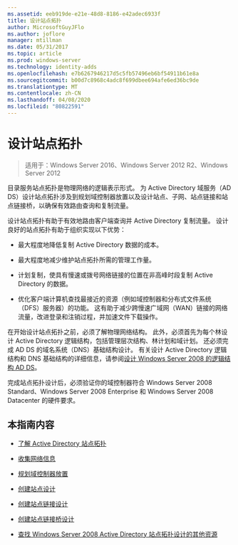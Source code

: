 ```yaml
---
ms.assetid: eeb919de-e21e-48d8-8186-e42adec6933f
title: 设计站点拓扑
author: MicrosoftGuyJFlo
ms.author: joflore
manager: mtillman
ms.date: 05/31/2017
ms.topic: article
ms.prod: windows-server
ms.technology: identity-adds
ms.openlocfilehash: e7b6267946217d5c5fb57496eb6bf54911b61e8a
ms.sourcegitcommit: b00d7c8968c4adc8f699dbee694afe6ed36bc9de
ms.translationtype: MT
ms.contentlocale: zh-CN
ms.lasthandoff: 04/08/2020
ms.locfileid: "80822591"
---
```

# <a name="designing-the-site-topology"></a>设计站点拓扑

>适用于：Windows Server 2016、Windows Server 2012 R2、Windows Server 2012

目录服务站点拓扑是物理网络的逻辑表示形式。 为 Active Directory 域服务（AD DS）设计站点拓扑涉及到规划域控制器放置以及设计站点、子网、站点链接和站点链接桥，以确保有效路由查询和复制流量。  
  
设计站点拓扑有助于有效地路由客户端查询并 Active Directory 复制流量。 设计良好的站点拓扑有助于组织实现以下优势：  
  
-   最大程度地降低复制 Active Directory 数据的成本。  
  
-   最大程度地减少维护站点拓扑所需的管理工作量。  
  
-   计划复制，使具有慢速或拨号网络链接的位置在非高峰时段复制 Active Directory 的数据。  
  
-   优化客户端计算机查找最接近的资源（例如域控制器和分布式文件系统（DFS）服务器）的功能。 这有助于减少跨慢速广域网（WAN）链接的网络流量，改进登录和注销过程，并加速文件下载操作。  
  
在开始设计站点拓扑之前，必须了解物理网络结构。 此外，必须首先为每个林设计 Active Directory 逻辑结构，包括管理层次结构、林计划和域计划。 还必须完成 AD DS 的域名系统（DNS）基础结构设计。 有关设计 Active Directory 逻辑结构和 DNS 基础结构的详细信息，请参阅[设计 Windows Server 2008 的逻辑结构 AD DS](https://technet.microsoft.com/library/cc770806.aspx)。  
  
完成站点拓扑设计后，必须验证你的域控制器符合 Windows Server 2008 Standard、Windows Server 2008 Enterprise 和 Windows Server 2008 Datacenter 的硬件要求。  
  
## <a name="in-this-guide"></a>本指南内容  
  
-   [了解 Active Directory 站点拓扑](../../ad-ds/plan/Understanding-Active-Directory-Site-Topology.md)  
  
-   [收集网络信息](../../ad-ds/plan/Collecting-Network-Information.md)  
  
-   [规划域控制器放置](../../ad-ds/plan/Planning-Domain-Controller-Placement.md)  
  
-   [创建站点设计](../../ad-ds/plan/Creating-a-Site-Design.md)  
  
-   [创建站点链接设计](../../ad-ds/plan/Creating-a-Site-Link-Design.md)  
  
-   [创建站点链接桥设计](../../ad-ds/plan/Creating-a-Site-Link-Bridge-Design.md)  
  
-   [查找 Windows Server 2008 Active Directory 站点拓扑设计的其他资源](../../ad-ds/plan/Finding-Additional-Resources-for-Windows-Server-2008-Active-Directory-Site-Topology-Design.md)  
  


